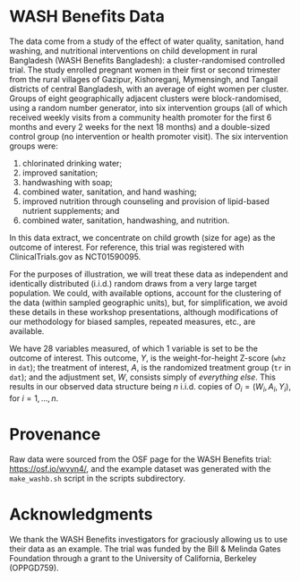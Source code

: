 # WASH Benefits Data

The data come from a study of the effect of water quality, sanitation, hand
washing, and nutritional interventions on child development in rural Bangladesh
(WASH Benefits Bangladesh): a cluster-randomised controlled trial. The study enrolled pregnant 
women in their first or second
trimester from the rural villages of Gazipur, Kishoreganj, Mymensingh, and
Tangail districts of central Bangladesh, with an average of eight women per
cluster. Groups of eight geographically adjacent clusters were block-randomised,
using a random number generator, into six intervention groups (all of which
received weekly visits from a community health promoter for the first 6 months
and every 2 weeks for the next 18 months) and a double-sized control group (no
intervention or health promoter visit). The six intervention groups were:

1. chlorinated drinking water;
2. improved sanitation;
3. handwashing with soap;
4. combined water, sanitation, and hand washing;
5. improved nutrition through counseling and provision of lipid-based nutrient
   supplements; and
6. combined water, sanitation, handwashing, and nutrition.

In this data extract, we concentrate on child growth (size for age) as the outcome of
interest. For reference, this trial was registered with ClinicalTrials.gov as
NCT01590095.

For the purposes of illustration, we will treat these data as
independent and identically distributed (i.i.d.) random draws from a very large
target population. We could, with available options, account for the clustering
of the data (within sampled geographic units), but, for simplification, we avoid
these details in these workshop presentations, although modifications of our
methodology for biased samples, repeated measures, etc., are available.

We have 28 variables measured, of which 1 variable is set to be the outcome of
interest. This outcome, $Y$, is the weight-for-height Z-score (`whz` in `dat`);
the treatment of interest, $A$, is the randomized treatment group (`tr` in
`dat`); and the adjustment set, $W$, consists simply of *everything else*. This
results in our observed data structure being $n$ i.i.d. copies of $O_i = (W_i,
A_i, Y_i)$, for $i = 1, \ldots, n$.

# Provenance

Raw data were sourced from the OSF page for the WASH Benefits trial: https://osf.io/wvyn4/, and the example dataset was generated with the `make_washb.sh` script in the scripts subdirectory.

# Acknowledgments

We thank the WASH Benefits investigators for graciously allowing us to use their data as an example. The trial was funded by the Bill & Melinda Gates Foundation through a grant to the University of California, Berkeley (OPPGD759). 